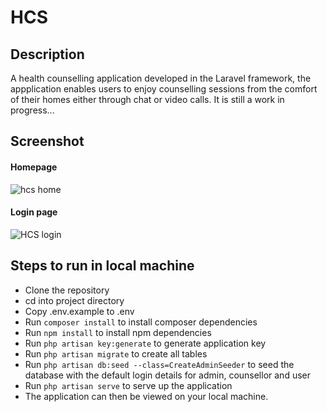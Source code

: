 # HCS

## Description
A health counselling application developed in the Laravel framework, the appplication enables users to enjoy counselling sessions from the comfort of their homes either through chat or video calls.
It is still a work in progress...

## Screenshot
#### Homepage
![hcs home](https://user-images.githubusercontent.com/43953425/151820511-40400477-d480-42f0-9364-f274bd43db8a.PNG) 

#### Login page
![HCS login](https://user-images.githubusercontent.com/43953425/151820612-0ee91bec-5d00-408e-984a-940e617898fd.PNG)


## Steps to run in local machine
- Clone the repository
- cd into project directory
- Copy .env.example to .env
- Run ```composer install``` to install composer dependencies
- Run ```npm install``` to install npm dependencies
- Run ```php artisan key:generate``` to generate application key
- Run ```php artisan migrate``` to create all tables
- Run ```php artisan db:seed --class=CreateAdminSeeder``` to seed the database with the default login details for admin, counsellor and user 
- Run ```php artisan serve``` to serve up the application
- The application can then be viewed on your local machine.

